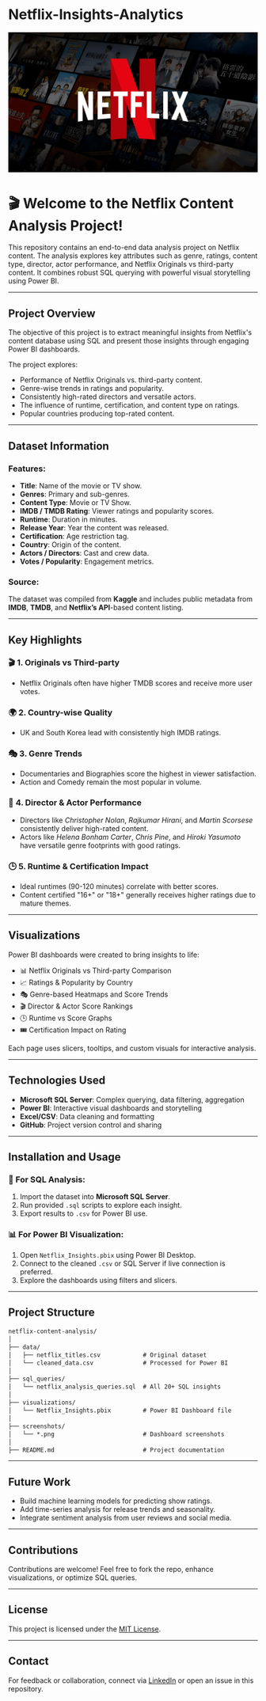 # Netflix-Insights-Analytics
![Netflix_front](Netflix_front.jpg)


# 🎬 Welcome to the **Netflix Content Analysis** Project!

This repository contains an end-to-end data analysis project on Netflix content. The analysis explores key attributes such as genre, ratings, content type, director, actor performance, and Netflix Originals vs third-party content. It combines robust SQL querying with powerful visual storytelling using Power BI.

---

## **Project Overview**

The objective of this project is to extract meaningful insights from Netflix's content database using SQL and present those insights through engaging Power BI dashboards.

The project explores:

- Performance of Netflix Originals vs. third-party content.
- Genre-wise trends in ratings and popularity.
- Consistently high-rated directors and versatile actors.
- The influence of runtime, certification, and content type on ratings.
- Popular countries producing top-rated content.

---

## **Dataset Information**

### Features:
- **Title**: Name of the movie or TV show.
- **Genres**: Primary and sub-genres.
- **Content Type**: Movie or TV Show.
- **IMDB / TMDB Rating**: Viewer ratings and popularity scores.
- **Runtime**: Duration in minutes.
- **Release Year**: Year the content was released.
- **Certification**: Age restriction tag.
- **Country**: Origin of the content.
- **Actors / Directors**: Cast and crew data.
- **Votes / Popularity**: Engagement metrics.

### Source:
The dataset was compiled from **Kaggle** and includes public metadata from **IMDB**, **TMDB**, and **Netflix’s API**-based content listing.

---

## **Key Highlights**

### 🎬 **1. Originals vs Third-party**
- Netflix Originals often have higher TMDB scores and receive more user votes.

### 🌍 **2. Country-wise Quality**
- UK and South Korea lead with consistently high IMDB ratings.

### 🎭 **3. Genre Trends**
- Documentaries and Biographies score the highest in viewer satisfaction.
- Action and Comedy remain the most popular in volume.

### 👥 **4. Director & Actor Performance**
- Directors like *Christopher Nolan*, *Rajkumar Hirani*, and *Martin Scorsese* consistently deliver high-rated content.
- Actors like *Helena Bonham Carter*, *Chris Pine*, and *Hiroki Yasumoto* have versatile genre footprints with good ratings.

### 🕒 **5. Runtime & Certification Impact**
- Ideal runtimes (90-120 minutes) correlate with better scores.
- Content certified "16+" or "18+" generally receives higher ratings due to mature themes.

---

## **Visualizations**

Power BI dashboards were created to bring insights to life:

- 📊 Netflix Originals vs Third-party Comparison
- 📈 Ratings & Popularity by Country
- 🎭 Genre-based Heatmaps and Score Trends
- 🎬 Director & Actor Score Rankings
- 🕒 Runtime vs Score Graphs
- 🎟️ Certification Impact on Rating

Each page uses slicers, tooltips, and custom visuals for interactive analysis.

---

## **Technologies Used**

- **Microsoft SQL Server**: Complex querying, data filtering, aggregation
- **Power BI**: Interactive visual dashboards and storytelling
- **Excel/CSV**: Data cleaning and formatting
- **GitHub**: Project version control and sharing

---

## **Installation and Usage**

### 🔧 For SQL Analysis:

1. Import the dataset into **Microsoft SQL Server**.
2. Run provided `.sql` scripts to explore each insight.
3. Export results to `.csv` for Power BI use.

### 📊 For Power BI Visualization:

1. Open `Netflix_Insights.pbix` using Power BI Desktop.
2. Connect to the cleaned `.csv` or SQL Server if live connection is preferred.
3. Explore the dashboards using filters and slicers.

---

## **Project Structure**

```
netflix-content-analysis/
│
├── data/
│   ├── netflix_titles.csv            # Original dataset
│   └── cleaned_data.csv              # Processed for Power BI
│
├── sql_queries/
│   └── netflix_analysis_queries.sql  # All 20+ SQL insights
│
├── visualizations/
│   └── Netflix_Insights.pbix         # Power BI Dashboard file
│
├── screenshots/
│   └── *.png                         # Dashboard screenshots
│
├── README.md                         # Project documentation
```




---

## **Future Work**

- Build machine learning models for predicting show ratings.
- Add time-series analysis for release trends and seasonality.
- Integrate sentiment analysis from user reviews and social media.

---

## **Contributions**

Contributions are welcome! Feel free to fork the repo, enhance visualizations, or optimize SQL queries.

---

## **License**

This project is licensed under the [MIT License](LICENSE).

---

## **Contact**

For feedback or collaboration, connect via [LinkedIn](www.linkedin.com/in/sahil-jena-067b1b301) or open an issue in this repository.

